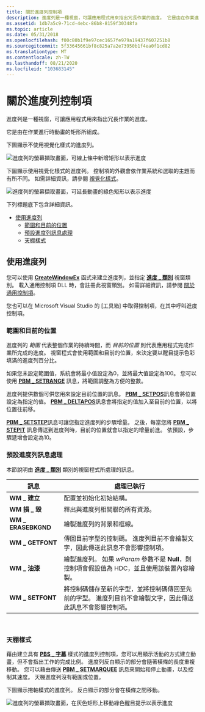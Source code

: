 ```yaml
---
title: 關於進度列控制項
description: 進度列是一種視窗，可讓應用程式用來指出冗長作業的進度。 它是由在作業進行時動畫的矩形所組成。
ms.assetid: 1db7a5c9-71cd-4ebc-86b8-8159f30348fa
ms.topic: article
ms.date: 05/31/2018
ms.openlocfilehash: f00c80b1f9e97cec1657fe979a19437f607251b8
ms.sourcegitcommit: 5f33645661bf8c825a7a2e73950b1f4ea0f1cd82
ms.translationtype: MT
ms.contentlocale: zh-TW
ms.lasthandoff: 08/21/2020
ms.locfileid: "103683145"
---
```

# <a name="about-progress-bar-controls"></a>關於進度列控制項

進度列是一種視窗，可讓應用程式用來指出冗長作業的進度。

它是由在作業進行時動畫的矩形所組成。

下圖顯示不使用視覺化樣式的進度列。

![進度列的螢幕擷取畫面，可線上條中新增矩形以表示進度](images/pb-oldstyle.png)

下圖顯示使用視覺化樣式的進度列。 控制項的外觀會依作業系統和選取的主題而有所不同。 如需詳細資訊，請參閱 [視覺化樣式](themes-overview.md)。

![進度列的螢幕擷取畫面，可延長動畫的綠色矩形以表示進度](images/pb-newstyle.png)

下列標題底下包含詳細資訊。

-   [使用進度列](#using-progress-bars)
    -   [範圍和目前的位置](#range-and-current-position)
    -   [預設進度列訊息處理](#default-progress-bar-message-processing)
    -   [天棚樣式](#marquee-style)

## <a name="using-progress-bars"></a>使用進度列

您可以使用 [**CreateWindowEx**](/windows/desktop/api/winuser/nf-winuser-createwindowexa) 函式來建立進度列，並指定 [**進度 \_ 類別**](common-control-window-classes.md) 視窗類別。 載入通用控制項 DLL 時，會註冊此視窗類別。 如需詳細資訊，請參閱 [關於通用控制項](common-controls-intro.md)。

您也可以在 Microsoft Visual Studio 的 [工具箱] 中取得控制項，在其中呼叫進度控制項。

### <a name="range-and-current-position"></a>範圍和目前的位置

進度列的 *範圍* 代表整個作業的持續時間，而 *目前的位置* 則代表應用程式完成作業所完成的進度。 視窗程式會使用範圍和目前的位置，來決定要以醒目提示色彩填滿的進度列百分比。

如果您未設定範圍值，系統會將最小值設定為0，並將最大值設定為100。 您可以使用 [**PBM \_ SETRANGE**](pbm-setrange.md) 訊息，將範圍調整為方便的整數。

進度列提供數個可供您用來設定目前位置的訊息。 [**PBM \_ SETPOS**](pbm-setpos.md)訊息會將位置設定為指定的值。 [**PBM \_ DELTAPOS**](pbm-deltapos.md)訊息會將指定的值加入至目前的位置，以將位置往前移。

[**PBM \_ SETSTEP**](pbm-setstep.md)訊息可讓您指定進度列的步驟增量。 之後，每當您將 [**PBM \_ STEPIT**](pbm-stepit.md) 訊息傳送到進度列時，目前的位置就會以指定的增量前進。 依預設，步驟遞增會設定為10。

### <a name="default-progress-bar-message-processing"></a>預設進度列訊息處理

本節說明由 [**進度 \_ 類別**](common-control-window-classes.md) 類別的視窗程式所處理的訊息。



| 訊息            | 處理已執行                                                                                                                                                               |
|--------------------|------------------------------------------------------------------------------------------------------------------------------------------------------------------------------------|
| **WM \_ 建立**     | 配置並初始化初始結構。                                                                                                                                    |
| **WM 損 \_ 毀**    | 釋出與進度列相關聯的所有資源。                                                                                                                              |
| **WM \_ ERASEBKGND** | 繪製進度列的背景和框線。                                                                                                                              |
| **WM \_ GETFONT**    | 傳回目前字型的控制碼。 進度列目前不會繪製文字，因此傳送此訊息不會影響控制項。                                       |
| **WM \_ 油漆**      | 繪製進度列。 如果 *wParam* 參數不是 **Null**，則控制項會假設值為 HDC，並且使用該裝置內容繪製。                              |
| **WM \_ SETFONT**    | 將控制碼儲存至新的字型，並將控制碼傳回至先前的字型。 進度列目前不會繪製文字，因此傳送此訊息不會影響控制項。 |



 

### <a name="marquee-style"></a>天棚樣式

藉由建立具有 [**PBS \_ 字幕**](progress-bar-control-styles.md) 樣式的進度列控制項，您可以用顯示活動的方式建立動畫，但不會指出工作的完成比例。 進度列反白顯示的部分會隨著橫條的長度重複移動。 您可以藉由傳送 [**PBM \_ SETMARQUEE**](pbm-setmarquee.md) 訊息來開始和停止動畫，以及控制其速度。 天棚進度列沒有範圍或位置。

下圖顯示捲軸模式的進度列。 反白顯示的部分會在橫條之間移動。

![進度列的螢幕擷取畫面，在灰色矩形上移動綠色醒目提示以表示進度](images/pb-marquee.png)

 

 